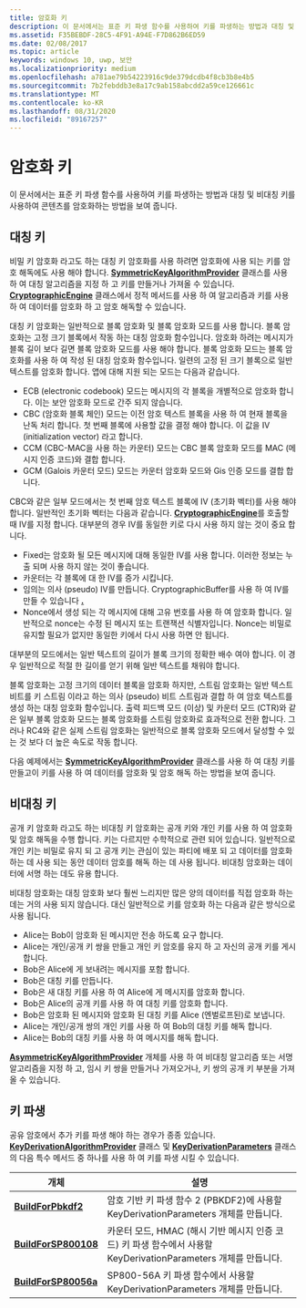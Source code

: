 ```yaml
---
title: 암호화 키
description: 이 문서에서는 표준 키 파생 함수를 사용하여 키를 파생하는 방법과 대칭 및 비대칭 키를 사용하여 콘텐츠를 암호화하는 방법을 보여 줍니다.
ms.assetid: F35BEBDF-28C5-4F91-A94E-F7D862B6ED59
ms.date: 02/08/2017
ms.topic: article
keywords: windows 10, uwp, 보안
ms.localizationpriority: medium
ms.openlocfilehash: a781ae79b54223916c9de379dcdb4f8cb3b8e4b5
ms.sourcegitcommit: 7b2febddb3e8a17c9ab158abcdd2a59ce126661c
ms.translationtype: MT
ms.contentlocale: ko-KR
ms.lasthandoff: 08/31/2020
ms.locfileid: "89167257"
---
```

# <a name="cryptographic-keys"></a>암호화 키




이 문서에서는 표준 키 파생 함수를 사용하여 키를 파생하는 방법과 대칭 및 비대칭 키를 사용하여 콘텐츠를 암호화하는 방법을 보여 줍니다. 

## <a name="symmetric-keys"></a>대칭 키


비밀 키 암호화 라고도 하는 대칭 키 암호화를 사용 하려면 암호화에 사용 되는 키를 암호 해독에도 사용 해야 합니다. [**SymmetricKeyAlgorithmProvider**](/uwp/api/Windows.Security.Cryptography.Core.SymmetricKeyAlgorithmProvider) 클래스를 사용 하 여 대칭 알고리즘을 지정 하 고 키를 만들거나 가져올 수 있습니다. [**CryptographicEngine**](/uwp/api/Windows.Security.Cryptography.Core.CryptographicEngine) 클래스에서 정적 메서드를 사용 하 여 알고리즘과 키를 사용 하 여 데이터를 암호화 하 고 암호 해독할 수 있습니다.

대칭 키 암호화는 일반적으로 블록 암호화 및 블록 암호화 모드를 사용 합니다. 블록 암호화는 고정 크기 블록에서 작동 하는 대칭 암호화 함수입니다. 암호화 하려는 메시지가 블록 길이 보다 길면 블록 암호화 모드를 사용 해야 합니다. 블록 암호화 모드는 블록 암호화를 사용 하 여 작성 된 대칭 암호화 함수입니다. 일련의 고정 된 크기 블록으로 일반 텍스트를 암호화 합니다. 앱에 대해 지원 되는 모드는 다음과 같습니다.

-   ECB (electronic codebook) 모드는 메시지의 각 블록을 개별적으로 암호화 합니다. 이는 보안 암호화 모드로 간주 되지 않습니다.
-   CBC (암호화 블록 체인) 모드는 이전 암호 텍스트 블록을 사용 하 여 현재 블록을 난독 처리 합니다. 첫 번째 블록에 사용할 값을 결정 해야 합니다. 이 값을 IV (initialization vector) 라고 합니다.
-   CCM (CBC-MAC을 사용 하는 카운터) 모드는 CBC 블록 암호화 모드를 MAC (메시지 인증 코드)와 결합 합니다.
-   GCM (Galois 카운터 모드) 모드는 카운터 암호화 모드와 Gis 인증 모드를 결합 합니다.

CBC와 같은 일부 모드에서는 첫 번째 암호 텍스트 블록에 IV (초기화 벡터)를 사용 해야 합니다. 일반적인 초기화 벡터는 다음과 같습니다. [**CryptographicEngine**](/uwp/api/windows.security.cryptography.core.cryptographicengine.encrypt)를 호출할 때 IV를 지정 합니다. 대부분의 경우 IV를 동일한 키로 다시 사용 하지 않는 것이 중요 합니다.

-   Fixed는 암호화 될 모든 메시지에 대해 동일한 IV를 사용 합니다. 이러한 정보는 누출 되며 사용 하지 않는 것이 좋습니다.
-   카운터는 각 블록에 대 한 IV를 증가 시킵니다.
-   임의는 의사 (pseudo) IV를 만듭니다. CryptographicBuffer를 사용 하 여 IV를 만들 수 있습니다 [**.**](/uwp/api/windows.security.cryptography.cryptographicbuffer.generaterandom)
-   Nonce에서 생성 되는 각 메시지에 대해 고유 번호를 사용 하 여 암호화 합니다. 일반적으로 nonce는 수정 된 메시지 또는 트랜잭션 식별자입니다. Nonce는 비밀로 유지할 필요가 없지만 동일한 키에서 다시 사용 하면 안 됩니다.

대부분의 모드에서는 일반 텍스트의 길이가 블록 크기의 정확한 배수 여야 합니다. 이 경우 일반적으로 적절 한 길이를 얻기 위해 일반 텍스트를 채워야 합니다.

블록 암호화는 고정 크기의 데이터 블록을 암호화 하지만, 스트림 암호화는 일반 텍스트 비트를 키 스트림 이라고 하는 의사 (pseudo) 비트 스트림과 결합 하 여 암호 텍스트를 생성 하는 대칭 암호화 함수입니다. 출력 피드백 모드 (이상) 및 카운터 모드 (CTR)와 같은 일부 블록 암호화 모드는 블록 암호화를 스트림 암호화로 효과적으로 전환 합니다. 그러나 RC4와 같은 실제 스트림 암호화는 일반적으로 블록 암호화 모드에서 달성할 수 있는 것 보다 더 높은 속도로 작동 합니다.

다음 예제에서는 [**SymmetricKeyAlgorithmProvider**](/uwp/api/Windows.Security.Cryptography.Core.SymmetricKeyAlgorithmProvider) 클래스를 사용 하 여 대칭 키를 만들고이 키를 사용 하 여 데이터를 암호화 및 암호 해독 하는 방법을 보여 줍니다.

## <a name="asymmetric-keys"></a>비대칭 키


공개 키 암호화 라고도 하는 비대칭 키 암호화는 공개 키와 개인 키를 사용 하 여 암호화 및 암호 해독을 수행 합니다. 키는 다르지만 수학적으로 관련 되어 있습니다. 일반적으로 개인 키는 비밀로 유지 되 고 공개 키는 관심이 있는 파티에 배포 되 고 데이터를 암호화 하는 데 사용 되는 동안 데이터 암호를 해독 하는 데 사용 됩니다. 비대칭 암호화는 데이터에 서명 하는 데도 유용 합니다.

비대칭 암호화는 대칭 암호화 보다 훨씬 느리지만 많은 양의 데이터를 직접 암호화 하는 데는 거의 사용 되지 않습니다. 대신 일반적으로 키를 암호화 하는 다음과 같은 방식으로 사용 됩니다.

-   Alice는 Bob이 암호화 된 메시지만 전송 하도록 요구 합니다.
-   Alice는 개인/공개 키 쌍을 만들고 개인 키 암호를 유지 하 고 자신의 공개 키를 게시 합니다.
-   Bob은 Alice에 게 보내려는 메시지를 포함 합니다.
-   Bob은 대칭 키를 만듭니다.
-   Bob은 새 대칭 키를 사용 하 여 Alice에 게 메시지를 암호화 합니다.
-   Bob은 Alice의 공개 키를 사용 하 여 대칭 키를 암호화 합니다.
-   Bob은 암호화 된 메시지와 암호화 된 대칭 키를 Alice (엔벌로프된)로 보냅니다.
-   Alice는 개인/공개 쌍의 개인 키를 사용 하 여 Bob의 대칭 키를 해독 합니다.
-   Alice는 Bob의 대칭 키를 사용 하 여 메시지를 해독 합니다.

[**AsymmetricKeyAlgorithmProvider**](/uwp/api/Windows.Security.Cryptography.Core.AsymmetricKeyAlgorithmProvider) 개체를 사용 하 여 비대칭 알고리즘 또는 서명 알고리즘을 지정 하 고, 임시 키 쌍을 만들거나 가져오거나, 키 쌍의 공개 키 부분을 가져올 수 있습니다.

## <a name="deriving-keys"></a>키 파생


공유 암호에서 추가 키를 파생 해야 하는 경우가 종종 있습니다. [**KeyDerivationAlgorithmProvider**](/uwp/api/Windows.Security.Cryptography.Core.KeyDerivationAlgorithmProvider) 클래스 및 [**KeyDerivationParameters**](/uwp/api/Windows.Security.Cryptography.Core.KeyDerivationParameters) 클래스의 다음 특수 메서드 중 하나를 사용 하 여 키를 파생 시킬 수 있습니다.

| 개체                                                                            | 설명                                                                                                                                |
|-----------------------------------------------------------------------------------|--------------------------------------------------------------------------------------------------------------------------------------------|
| [**BuildForPbkdf2**](/uwp/api/windows.security.cryptography.core.keyderivationparameters.buildforpbkdf2)    | 암호 기반 키 파생 함수 2 (PBKDF2)에 사용할 KeyDerivationParameters 개체를 만듭니다.                                 |
| [**BuildForSP800108**](/uwp/api/windows.security.cryptography.core.keyderivationparameters.buildforsp800108)  | 카운터 모드, HMAC (해시 기반 메시지 인증 코드) 키 파생 함수에서 사용할 KeyDerivationParameters 개체를 만듭니다. |
| [**BuildForSP80056a**](/uwp/api/windows.security.cryptography.core.keyderivationparameters.buildforsp80056a)  | SP800-56A 키 파생 함수에서 사용할 KeyDerivationParameters 개체를 만듭니다.                                                 |

 